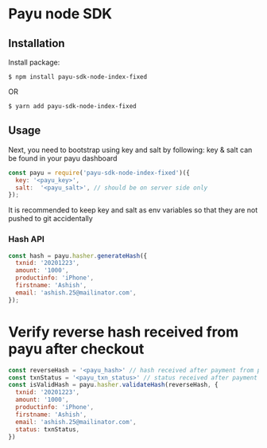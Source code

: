 # Payu node SDK

## Installation

Install package:

    $ npm install payu-sdk-node-index-fixed

  OR

    $ yarn add payu-sdk-node-index-fixed

## Usage

Next, you need to bootstrap using key and salt by following:
key & salt can be found in your payu dashboard

```js
const payu = require('payu-sdk-node-index-fixed')({
  key: '<payu_key>',
  salt:  '<payu_salt>', // should be on server side only
});
```

It is recommended to keep key and salt as env variables so that they are not pushed to git accidentally

### Hash API

```js
const hash = payu.hasher.generateHash({
  txnid: '20201223',
  amount: '1000',
  productinfo: 'iPhone',
  firstname: 'Ashish',
  email: 'ashish.25@mailinator.com',
});
```

# Verify reverse hash received from payu after checkout

```js
const reverseHash = '<payu_hash>' // hash received after payment from payu
const txnStatus = '<payu_txn_status>' // status received after payment from payu
const isValidHash = payu.hasher.validateHash(reverseHash, {
  txnid: '20201223',
  amount: '1000',
  productinfo: 'iPhone',
  firstname: 'Ashish',
  email: 'ashish.25@mailinator.com',
  status: txnStatus,
})
```
